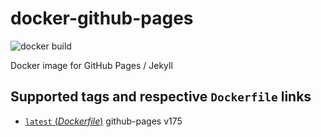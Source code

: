# docker-github-pages
![docker build](https://img.shields.io/docker/automated/robertwtucker/github-pages.svg)

Docker image for GitHub Pages / Jekyll

## Supported tags and respective `Dockerfile` links

* [`latest` (*Dockerfile*)](https://github.com/robertwtucker/docker-github-pages/blob/master/Dockerfile) github-pages v175
